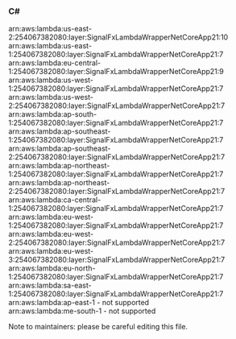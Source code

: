 <h3>C#</h3>  

arn:aws:lambda:us-east-2:254067382080:layer:SignalFxLambdaWrapperNetCoreApp21:10<br>
arn:aws:lambda:us-east-1:254067382080:layer:SignalFxLambdaWrapperNetCoreApp21:7<br>
arn:aws:lambda:eu-central-1:254067382080:layer:SignalFxLambdaWrapperNetCoreApp21:9<br>
arn:aws:lambda:us-west-1:254067382080:layer:SignalFxLambdaWrapperNetCoreApp21:7<br>
arn:aws:lambda:us-west-2:254067382080:layer:SignalFxLambdaWrapperNetCoreApp21:7<br>
arn:aws:lambda:ap-south-1:254067382080:layer:SignalFxLambdaWrapperNetCoreApp21:7<br>
arn:aws:lambda:ap-southeast-1:254067382080:layer:SignalFxLambdaWrapperNetCoreApp21:7<br>
arn:aws:lambda:ap-southeast-2:254067382080:layer:SignalFxLambdaWrapperNetCoreApp21:7<br>
arn:aws:lambda:ap-northeast-1:254067382080:layer:SignalFxLambdaWrapperNetCoreApp21:7<br>
arn:aws:lambda:ap-northeast-2:254067382080:layer:SignalFxLambdaWrapperNetCoreApp21:7<br>
arn:aws:lambda:ca-central-1:254067382080:layer:SignalFxLambdaWrapperNetCoreApp21:7<br>
arn:aws:lambda:eu-west-1:254067382080:layer:SignalFxLambdaWrapperNetCoreApp21:7<br>
arn:aws:lambda:eu-west-2:254067382080:layer:SignalFxLambdaWrapperNetCoreApp21:7<br>
arn:aws:lambda:eu-west-3:254067382080:layer:SignalFxLambdaWrapperNetCoreApp21:7<br>
arn:aws:lambda:eu-north-1:254067382080:layer:SignalFxLambdaWrapperNetCoreApp21:7<br>
arn:aws:lambda:sa-east-1:254067382080:layer:SignalFxLambdaWrapperNetCoreApp21:7<br>
arn:aws:lambda:ap-east-1 - not supported<br>
arn:aws:lambda:me-south-1 - not supported<br>

Note to maintainers: please be careful editing this file. 
